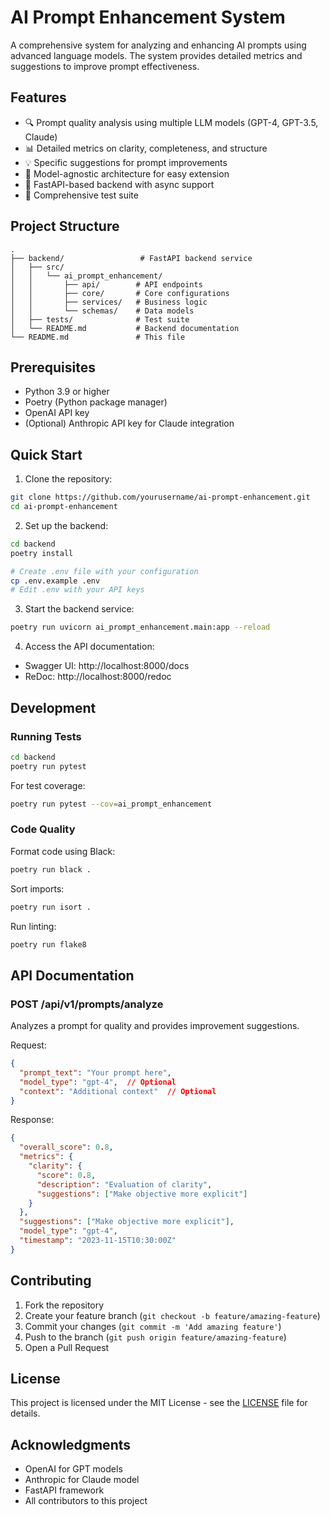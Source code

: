 # AI Prompt Enhancement System

A comprehensive system for analyzing and enhancing AI prompts using advanced language models. The system provides detailed metrics and suggestions to improve prompt effectiveness.

## Features

- 🔍 Prompt quality analysis using multiple LLM models (GPT-4, GPT-3.5, Claude)
- 📊 Detailed metrics on clarity, completeness, and structure
- 💡 Specific suggestions for prompt improvements
- 🔄 Model-agnostic architecture for easy extension
- 🚀 FastAPI-based backend with async support
- 📝 Comprehensive test suite

## Project Structure

```
.
├── backend/                 # FastAPI backend service
│   ├── src/
│   │   └── ai_prompt_enhancement/
│   │       ├── api/        # API endpoints
│   │       ├── core/       # Core configurations
│   │       ├── services/   # Business logic
│   │       └── schemas/    # Data models
│   ├── tests/              # Test suite
│   └── README.md           # Backend documentation
└── README.md               # This file
```

## Prerequisites

- Python 3.9 or higher
- Poetry (Python package manager)
- OpenAI API key
- (Optional) Anthropic API key for Claude integration

## Quick Start

1. Clone the repository:
```bash
git clone https://github.com/yourusername/ai-prompt-enhancement.git
cd ai-prompt-enhancement
```

2. Set up the backend:
```bash
cd backend
poetry install

# Create .env file with your configuration
cp .env.example .env
# Edit .env with your API keys
```

3. Start the backend service:
```bash
poetry run uvicorn ai_prompt_enhancement.main:app --reload
```

4. Access the API documentation:
- Swagger UI: http://localhost:8000/docs
- ReDoc: http://localhost:8000/redoc

## Development

### Running Tests

```bash
cd backend
poetry run pytest
```

For test coverage:
```bash
poetry run pytest --cov=ai_prompt_enhancement
```

### Code Quality

Format code using Black:
```bash
poetry run black .
```

Sort imports:
```bash
poetry run isort .
```

Run linting:
```bash
poetry run flake8
```

## API Documentation

### POST /api/v1/prompts/analyze

Analyzes a prompt for quality and provides improvement suggestions.

Request:
```json
{
  "prompt_text": "Your prompt here",
  "model_type": "gpt-4",  // Optional
  "context": "Additional context"  // Optional
}
```

Response:
```json
{
  "overall_score": 0.8,
  "metrics": {
    "clarity": {
      "score": 0.8,
      "description": "Evaluation of clarity",
      "suggestions": ["Make objective more explicit"]
    }
  },
  "suggestions": ["Make objective more explicit"],
  "model_type": "gpt-4",
  "timestamp": "2023-11-15T10:30:00Z"
}
```

## Contributing

1. Fork the repository
2. Create your feature branch (`git checkout -b feature/amazing-feature`)
3. Commit your changes (`git commit -m 'Add amazing feature'`)
4. Push to the branch (`git push origin feature/amazing-feature`)
5. Open a Pull Request

## License

This project is licensed under the MIT License - see the [LICENSE](LICENSE) file for details.

## Acknowledgments

- OpenAI for GPT models
- Anthropic for Claude model
- FastAPI framework
- All contributors to this project

